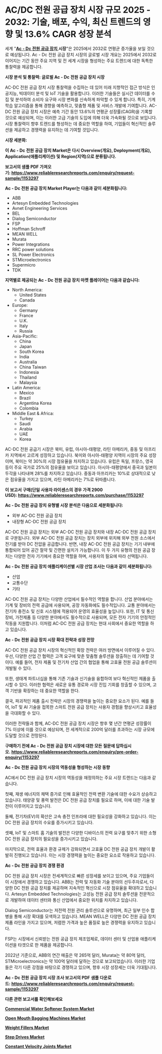 <p><h1>AC/DC 전원 공급 장치 시장 규모 2025 - 2032: 기술, 배포, 수익, 최신 트렌드의 영향 및 13.6% CAGR 성장 분석</h1></p><p>세계 "<strong><a href="https://www.reliableresearchreports.com/ac-to-dc-power-supply-r1153297?utm_campaign=106&utm_medium=8&utm_source=Github&utm_content=ia&utm_term=18022025&utm_id=ac-to-dc-power-supply">Ac - Dc 전원 공급 장치&nbsp;</a></strong><strong>시장</strong>"은 2025에서 2032로 연평균 증가율을 보일 것으로 예상됩니다. Ac - Dc 전원 공급 장치 시장의 글로벌 시장 개요는 2025에서 2032로 이어지는 기간 동안 주요 지역 및 전 세계 시장을 형성하는 주요 트렌드에 대한 독특한 통찰력을 제공합니다.</p>
<p><strong>시장 분석 및 통찰력: 글로벌 Ac - Dc 전원 공급 장치 시장</strong></p>
<p><p>AC-DC 전원 공급 장치 시장 통찰력을 수집하는 데 있어 미래 지향적인 접근 방식은 인공지능, 빅데이터 분석 및 IoT 기술을 활용합니다. 이러한 기술들은 실시간 데이터를 수집 및 분석하여 소비자 요구와 시장 변화를 신속하게 파악할 수 있게 합니다. 특히, 기계 학습 알고리즘을 통해 경향을 예측하고, 맞춤형 제품 및 서비스 개발에 기여합니다. AC-DC 전원 공급 장치 시장은 예측 기간 동안 13.6%의 연평균 성장률(CAGR)을 기록할 것으로 예상되며, 이는 이러한 고급 기술의 도입에 의해 더욱 가속화될 것으로 보입니다. 시장 통찰력이 향후 트렌드를 형성하는 데 중요한 역할을 하여, 기업들이 혁신적인 솔루션을 제공하고 경쟁력을 유지하는 데 기여할 것입니다.</p><a href="%7CAUTHORITHY_DOMAIN_URL%7C?utm_campaign=106&utm_medium=8&utm_source=Github&utm_content=ia&utm_term=18022025&utm_id=ac-to-dc-power-supply"></a></p>
<p><strong>시장 세분화:</strong></p>
<p><strong>이 Ac - Dc 전원 공급 장치 Market은 다시 Overview(개요), Deployment(개요), Application(애플리케이션) 및 Region(지역)으로 분류됩니다.</strong></p>
<p><strong>보고서의 샘플 PDF 가져오기:&nbsp;<a href="https://www.reliableresearchreports.com/enquiry/request-sample/1153297?utm_campaign=106&utm_medium=8&utm_source=Github&utm_content=ia&utm_term=18022025&utm_id=ac-to-dc-power-supply">https://www.reliableresearchreports.com/enquiry/request-sample/1153297</a></strong><strong></strong></p>
<p><strong>Ac - Dc 전원 공급 장치 Market Player는 다음과 같이 세분화됩니다:</strong></p>
<p><ul><li>ABB</li><li>Artesyn Embedded Technologies</li><li>Avnet Engineering Services</li><li>BEL</li><li>Dialog Semiconductor</li><li>FSP</li><li>Hoffman Schroff</li><li>MEAN WELL</li><li>Murata</li><li>Power Integrations</li><li>RRC power solutions</li><li>SL Power Electronics</li><li>STMicroelectronics</li><li>Supermicro</li><li>TDK</li></ul></p>
<p><strong>지역별로 제공되는 Ac - Dc 전원 공급 장치 마켓 플레이어는 다음과 같습니다:</strong></p>
<p><ul>
    <li>
        North America:
        <ul>
            <li>United States</li>
            <li>Canada</li>
        </ul>
    </li>
    <li>
        Europe:
        <ul>
            <li>Germany</li>
            <li>France</li>
            <li>U.K.</li>
            <li>Italy</li>
            <li>Russia</li>
        </ul>
    </li>
    <li>
        Asia-Pacific:
        <ul>
            <li>China</li>
            <li>Japan</li>
            <li>South Korea</li>
            <li>India</li>
            <li>Australia</li>
            <li>China Taiwan</li>
            <li>Indonesia</li>
            <li>Thailand</li>
            <li>Malaysia</li>
        </ul>
    </li>
    <li>
        Latin America:
        <ul>
            <li>Mexico</li>
            <li>Brazil</li>
            <li>Argentina Korea</li>
            <li>Colombia</li>
        </ul>
    </li>
    <li>
        Middle East & Africa:
        <ul>
            <li>Turkey</li>
            <li>Saudi</li>
            <li>Arabia</li>
            <li>UAE</li>
            <li>Korea</li>
        </ul>
    </li>
    </ul></p>
<p><p>AC-DC 전원 공급기 시장은 북미, 유럽, 아시아-태평양, 라틴 아메리카, 중동 및 아프리카 지역에서 고르게 성장하고 있습니다. 북미와 아시아-태평양 지역이 시장의 주요 성장이며, 북미는 약 30%의 시장 점유율을 차지하고 있습니다. 유럽은 독일, 프랑스, 영국 등이 주요 국가로 25%의 점유율을 보이고 있습니다. 아시아-태평양에서 중국과 일본이 두각을 나타내며 28%를 차지하고 있습니다. 중동과 아프리카는 10%로 상대적으로 낮은 점유율을 가지고 있으며, 라틴 아메리카는 7%로 뒤따릅니다.</p></p>
<p><strong>이 보고서 구매(단일 사용자 라이센스의 경우 가격 2900 USD):&nbsp;<a href="https://www.reliableresearchreports.com/purchase/1153297?utm_campaign=106&utm_medium=8&utm_source=Github&utm_content=ia&utm_term=18022025&utm_id=ac-to-dc-power-supply">https://www.reliableresearchreports.com/purchase/1153297</a></strong></p>
<p><strong>Ac - Dc 전원 공급 장치 유형별 시장 분석은 다음으로 세분화됩니다:</strong></p>
<p><ul><li>외부 AC-DC 전원 공급 장치</li><li>내장형 AC-DC 전원 공급 장치</li></ul></p>
<p><p>AC-DC 전원 공급 장치는 외부 AC-DC 전원 공급 장치와 내장 AC-DC 전원 공급 장치로 구분됩니다. 외부 AC-DC 전원 공급 장치는 장치 외부에 위치해 외부 전원 소스에서 전기를 받아 DC 전압을 공급합니다. 반면, 내장 AC-DC 전원 공급 장치는 기기 내부에 통합되어 있어 공간 절약 및 간편한 설치가 가능합니다. 이 두 가지 유형의 전원 공급 장치는 다양한 전자 기기에서 중요한 역할을 하며, 사용자의 필요에 따라 선택됩니다.</p></p>
<p><strong>Ac - Dc 전원 공급 장치 애플리케이션별 시장 산업 조사는 다음과 같이 세분화됩니다:</strong></p>
<p><ul><li>산업</li><li>교통수단</li><li>기타</li></ul></p>
<p><p>AC-DC 전원 공급 장치는 다양한 산업에서 필수적인 역할을 합니다. 산업 분야에서는 기계 및 장비의 전력 공급에 사용되며, 공장 자동화에도 필수적입니다. 교통 분야에서는 전기차 충전소 및 신호 시스템에 적용되어 운영의 효율성을 높입니다. 또한, IT 및 통신 장비, 가전제품 등 다양한 분야에서도 필수적으로 사용되며, 모든 전자 기기의 안정적인 작동을 지원합니다. 이처럼 AC-DC 전원 공급 장치는 현대 사회에서 중요한 역할을 하고 있습니다.</p></p>
<p><strong>Ac - Dc 전원 공급 장치 시장 확대 전략과 성장 전망</strong></p>
<p><p>AC-DC 전원 공급 장치 시장의 혁신적인 확장 전략은 여러 방면에서 이루어질 수 있다. 우선, 다양한 산업 간 협력은 고객 요구에 맞춘 맞춤형 솔루션을 창출하는 데 기여할 것이다. 예를 들어, 전자 제품 및 전기차 산업 간의 협업을 통해 고효율 전원 공급 솔루션이 개발될 수 있다. </p><p>또한, 생태계 파트너십을 통해 기존 기술과 신기술을 융합하여 보다 혁신적인 제품을 출시할 수 있다. 이러한 협력은 새로운 유통 경로와 시장 진입 기회를 창출할 수 있으며, 고객 기반을 확장하는 데 중요한 역할을 한다.</p><p>결국, 파괴적인 제품 출시 전략은 시장의 경쟁력을 높이는 중요한 요소가 된다. 예를 들어, IoT 및 AI 기술을 접목한 스마트 전원 공급 장치는 사용자 경험을 향상시키고 효율성을 극대화할 수 있다.</p><p>이러한 전략들과 함께, AC-DC 전원 공급 장치 시장은 향후 몇 년간 연평균 성장률이 7% 이상에 이를 것으로 예상되며, 전 세계적으로 200억 달러를 초과하는 시장 규모에 도달할 것으로 전망된다.</p></p>
<p><strong>구매하기 전에 Ac - Dc 전원 공급 장치 시장에 대한 모든 질문에 답하십시오.&nbsp;<a href="https://www.reliableresearchreports.com/enquiry/pre-order-enquiry/1153297?utm_campaign=106&utm_medium=8&utm_source=Github&utm_content=ia&utm_term=18022025&utm_id=ac-to-dc-power-supply">https://www.reliableresearchreports.com/enquiry/pre-order-enquiry/1153297</a></strong><strong></strong></p>
<p><strong>Ac - Dc 전원 공급 장치 시장의 역동성을 형성하는 시장 동향</strong></p>
<p><p>AC에서 DC 전원 공급 장치 시장의 역동성을 재정의하는 주요 시장 트렌드는 다음과 같습니다.</p><p>첫째, 재생 에너지의 채택 증가로 인해 효율적인 전력 변환 기술에 대한 수요가 상승하고 있습니다. 태양광 및 풍력 발전은 DC 전원 공급 장치를 필요로 하며, 이에 대한 기술 발전이 이루어지고 있습니다.</p><p>둘째, 전기차(EV)의 확산은 고속 충전 인프라에 대한 필요성을 강화하고 있습니다. 이는 DC 전원 공급 장치의 수요를 증가시키고 있습니다.</p><p>셋째, IoT 및 스마트 홈 기술의 발전은 다양한 디바이스의 전력 요구를 맞추기 위한 소형 DC 전원 공급 장치의 필요성을 증가시키고 있습니다.</p><p>마지막으로, 전력 효율과 환경 규제가 강화되면서 고효율 DC 전원 공급 장치 개발이 활발히 진행되고 있습니다. 이는 시장 경쟁력을 높이는 중요한 요소로 작용하고 있습니다.</p></p>
<p><strong>Ac - Dc 전원 공급 장치 경쟁 환경</strong></p>
<p><p>DC 전원 공급 장치 시장은 전세계적으로 빠른 성장세를 보이고 있으며, 주요 기업들이 이 시장에서 경쟁하고 있습니다. ABB는 전력 및 자동화 기술 분야의 선두주자로서, 다양한 DC 전원 공급 장치를 제공하며 지속적인 혁신으로 시장 점유율을 확대하고 있습니다. Artesyn Embedded Technologies는 고성능 전원 공급 장치 솔루션을 전문적으로 개발하여 데이터 센터와 통신 산업에서 중요한 위치를 차지하고 있습니다.</p><p>Dialog Semiconductor는 저전력 전원 관리 솔루션으로 유명하며, 최근 일부 인수 합병을 통해 시장 확대를 모색하고 있습니다. MEAN WELL은 다양한 DC 전원 공급 장치 제품 라인을 가지고 있으며, 저렴한 가격과 높은 품질로 높은 경쟁력을 유지하고 있습니다. </p><p>FSP는 시장에서 신뢰받는 전원 공급 장치 제조업체로, 데이터 센터 및 산업용 애플리케이션을 타겟으로 한 제품을 제공합니다. </p><p>2022년 기준으로, ABB의 연간 매출은 약 265억 달러, Murata는 약 80억 달러, STMicroelectronics는 약 100억 달러에 달하는 것으로 보고되었습니다. 이러한 기업들은 각기 다른 강점을 바탕으로 경쟁하고 있으며, 향후 시장 성장세는 더욱 기대됩니다.</p></p>
<p><strong>Ac - Dc 전원 공급 장치 시장 조사 보고서의 PDF 샘플 다운로드:&nbsp;<a href="https://www.reliableresearchreports.com/enquiry/request-sample/1153297?utm_campaign=106&utm_medium=8&utm_source=Github&utm_content=ia&utm_term=18022025&utm_id=ac-to-dc-power-supply">https://www.reliableresearchreports.com/enquiry/request-sample/1153297</a></strong></p>
<p><strong></strong></p>
<p><strong></strong></p>
<p><strong></strong></p>
<p><strong></strong></p>
<p><strong>다른 관련 보고서를 확인해보세요</strong></p>
<p><strong><p><a href="https://github.com/saoutiguarro/Market-Research-Report-List-1/blob/main/commercial-water-softener-system-market.md?utm_campaign=106&utm_medium=8&utm_source=Github&utm_content=ia&utm_term=18022025&utm_id=ac-to-dc-power-supply">Commercial Water Softener System Market</a></p><p><a href="https://github.com/saroarmaicky/Market-Research-Report-List-1/blob/main/open-mouth-bagging-machines-market.md?utm_campaign=106&utm_medium=8&utm_source=Github&utm_content=ia&utm_term=18022025&utm_id=ac-to-dc-power-supply">Open Mouth Bagging Machines Market</a></p><p><a href="https://github.com/ahamdyzabira4/Market-Research-Report-List-1/blob/main/weight-fillers-market.md?utm_campaign=106&utm_medium=8&utm_source=Github&utm_content=ia&utm_term=18022025&utm_id=ac-to-dc-power-supply">Weight Fillers Market</a></p><p><a href="https://github.com/voigttyagi/Market-Research-Report-List-1/blob/main/step-drives-market.md?utm_campaign=106&utm_medium=8&utm_source=Github&utm_content=ia&utm_term=18022025&utm_id=ac-to-dc-power-supply">Step Drives Market</a></p><p><a href="https://github.com/jenithschijf/Market-Research-Report-List-1/blob/main/constant-velocity-joints-market.md?utm_campaign=106&utm_medium=8&utm_source=Github&utm_content=ia&utm_term=18022025&utm_id=ac-to-dc-power-supply">Constant Velocity Joints Market</a></p></strong></p>